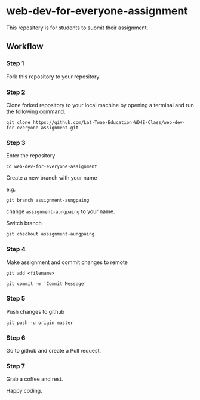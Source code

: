 # web-dev-for-everyone-assignment

This repository is for students to submit their assignment.


## Workflow

### Step 1
Fork this repository to your repository.

### Step 2
Clone forked repository to your local machine by opening a terminal and run the following command.

`git clone https://github.com/Lat-Twae-Education-WD4E-Class/web-dev-for-everyone-assignment.git`


### Step 3
Enter the repository

`cd web-dev-for-everyone-assignment`

Create a new branch with your name

e.g.

`git branch assignment-aungpaing`

change `assignment-aungpaing` to your name.


Switch branch

`git checkout assignment-aungpaing`


### Step 4
Make assignment and commit changes to remote

`git add <filename>`

`git commit -m 'Commit Message'`


### Step 5
Push changes to github

`git push -u origin master`


### Step 6
Go to github and create a Pull request.

### Step 7
Grab a coffee and rest.

Happy coding.
